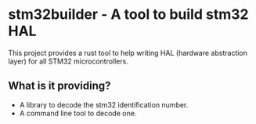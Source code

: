stm32builder - A tool to build stm32 HAL
========================================

This project provides a rust tool to help writing HAL (hardware abstraction
layer) for all STM32 microcontrollers.

## What is it providing?

 - A library to decode the stm32 identification number.
 - A command line tool to decode one.
